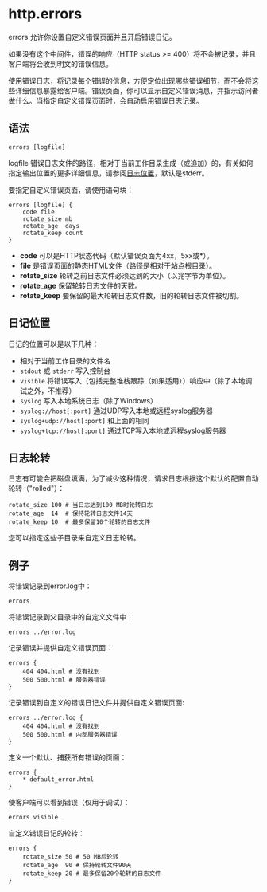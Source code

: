 # http.errors
errors 允许你设置自定义错误页面并且开启错误日记。

如果没有这个中间件，错误的响应（HTTP status >= 400）将不会被记录，并且客户端将会收到明文的错误信息。

使用错误日志，将记录每个错误的信息，方便定位出现哪些错误细节，而不会将这些详细信息暴露给客户端。错误页面，你可以显示自定义错误消息，并指示访问者做什么。当指定自定义错误页面时，会自动启用错误日志记录。

## 语法
```
errors [logfile]
```

logfile 错误日志文件的路径，相对于当前工作目录生成（或追加）的，有关如何指定输出位置的更多详细信息，请参阅[日志位置](#destination)，默认是stderr。

要指定自定义错误页面，请使用语句块：  
```
errors [logfile] {
	code file
	rotate_size mb
	rotate_age  days
	rotate_keep count
}
```

*  **code** 可以是HTTP状态代码（默认错误页面为4xx，5xx或*）。
*  **file** 是错误页面的静态HTML文件（路径是相对于站点根目录）。
*  **rotate_size** 轮转之前日志文件必须达到的大小（以兆字节为单位）。
*  **rotate_age** 保留轮转日志文件的天数。
*  **rotate_keep** 要保留的最大轮转日志文件数，旧的轮转日志文件被切割。

## 日记位置 <span id="destination"></span>
日记的位置可以是以下几种：

* 相对于当前工作目录的文件名
* `stdout` 或 `stderr` 写入控制台
* `visible` 将错误写入（包括完整堆栈跟踪（如果适用））响应中（除了本地调试之外，不推荐）
* `syslog` 写入本地系统日志（除了Windows）
* `syslog://host[:port]` 通过UDP写入本地或远程syslog服务器
* `syslog+udp://host[:port]` 和上面的相同
* `syslog+tcp://host[:port]` 通过TCP写入本地或远程syslog服务器

## 日志轮转
日志有可能会把磁盘填满，为了减少这种情况，请求日志根据这个默认的配置自动轮转（"rolled"）：

```
rotate_size 100 # 当日志达到100 MB时轮转日志
rotate_age  14  # 保持轮转日志文件14天
rotate_keep 10  # 最多保留10个轮转的日志文件
```

您可以指定这些子目录来自定义日志轮转。

## 例子
将错误记录到error.log中：
```
errors
```

将错误记录到父目录中的自定义文件中：
```
errors ../error.log
```

记录错误并提供自定义错误页面：
```
errors {
	404 404.html # 没有找到
	500 500.html # 服务器错误
}
```

记录错误到自定义的错误日记文件并提供自定义错误页面:
```
errors ../error.log {
	404 404.html # 没有找到
	500 500.html # 内部服务器错误
}
```

定义一个默认、捕获所有错误的页面：
```
errors {
	* default_error.html
}
```

使客户端可以看到错误（仅用于调试）：

```
errors visible
```

自定义错误日记的轮转：

```
errors {
	rotate_size 50 # 50 MB后轮转
	rotate_age  90 # 保持轮转文件90天
	rotate_keep 20 # 最多保留20个轮转的日志文件
}
```